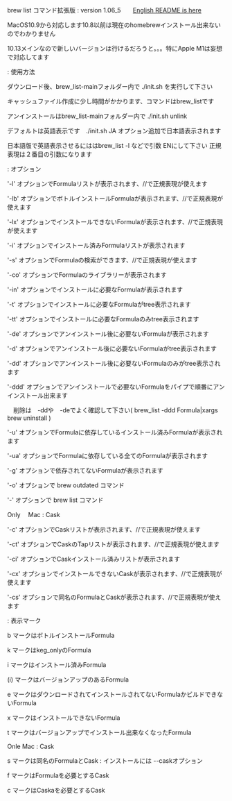 brew list コマンド拡張版 : version 1.06_5　　[English README is here ](https://github.com/konnano/brew_list/blob/main/README.en.md)

MacOS10.9から対応します10.8以前は現在のhomebrewインストール出来ないのでわかりません

10.13メインなので新しいバージョンは行けるだろうと。。。特にApple M1は妄想で対応してます

: 使用方法

ダウンロード後、brew_list-mainフォルダー内で ./init.sh を実行して下さい

キャッシュファイル作成に少し時間がかかります、コマンドはbrew_listです

アンインストールはbrew_list-mainフォルダー内で ./init.sh unlink

デフォルトは英語表示です　./init.sh JA オプション追加で日本語表示されます

日本語版で英語表示させるにははbrew_list -l などで引数 ENにして下さい 正規表現は２番目の引数になります

: オプション

'-l' オプションでFormulaリストが表示されます、//で正規表現が使えます

'-lb' オプションでボトルインストールFormulaが表示されます、//で正規表現が使えます

'-lx' オプションでインストールできないFormulaが表示されます、//で正規表現が使えます

'-i' オプションでインストール済みFormulaリストが表示されます

'-s' オプションでFormulaの検索ができます、//で正規表現が使えます

'-co' オプションでFormulaのライブラリーが表示されます

'-in' オプションでインストールに必要なFormulaが表示されます

'-t' オプションでインストールに必要なFormulaがtree表示されます

'-tt' オプションでインストールに必要なFormulaのみtree表示されます

'-de' オプションでアンインストール後に必要ないFormulaが表示されます

'-d' オプションでアンインストール後に必要ないFormulaがtree表示されます

'-dd' オプションでアンインストール後に必要ないFormulaのみがtree表示されます

'-ddd' オプションでアンインストールで必要ないFormulaをパイプで順番にアンインストール出来ます

　削除は　-ddや　-deでよく確認して下さい( brew_list -ddd Formula|xargs brew uninstall )

'-u' オプションでFormulaに依存しているインストール済みFormulaが表示されます

'-ua' オプションでFormulaに依存している全てのFormulaが表示されます

'-g' オプションで依存されてないFormulaが表示されます

'-o' オプションで brew outdated コマンド

'-' オプションで brew list コマンド

Only 　Mac : Cask

'-c' オプションでCaskリストが表示されます、//で正規表現が使えます

'-ct' オプションでCaskのTapリストが表示されます、//で正規表現が使えます

'-ci' オプションでCaskインストール済みリストが表示されます

'-cx' オプションでインストールできないCaskが表示されます、//で正規表現が使えます

'-cs' オプションで同名のFormulaとCaskが表示されます、//で正規表現が使えます

: 表示マーク

b マークはボトルインストールFormula

k マークはkeg_onlyのFormula

i マークはインストール済みFormula

(i) マークはバージョンアップのあるFormula

e マークはダウンロードされてインストールされてないFormulaかビルドできないFormula

x マークはインストールできないFormula

t マークはバージョンアップでインストール出来なくなったFormula

Onle Mac : Cask

s マークは同名のFormulaとCask : インストールには --caskオプション

f マークはFormulaを必要とするCask

c マークはCaskaを必要とするCask

